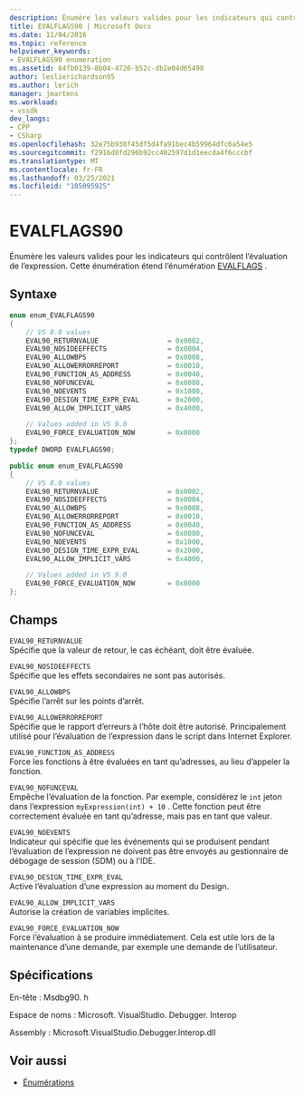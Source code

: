 ```yaml
---
description: Énumère les valeurs valides pour les indicateurs qui contrôlent l’évaluation de l’expression.
title: EVALFLAGS90 | Microsoft Docs
ms.date: 11/04/2016
ms.topic: reference
helpviewer_keywords:
- EVALFLAGS90 enumeration
ms.assetid: 64fb0139-8b04-4726-b52c-db2e04d65498
author: leslierichardson95
ms.author: lerich
manager: jmartens
ms.workload:
- vssdk
dev_langs:
- CPP
- CSharp
ms.openlocfilehash: 32e75b938f45df5d4fa91bec4b59964dfc6a54e5
ms.sourcegitcommit: f2916d8fd296b92cc402597d1d1eecda4f6cccbf
ms.translationtype: MT
ms.contentlocale: fr-FR
ms.lasthandoff: 03/25/2021
ms.locfileid: "105095925"
---
```

# <a name="evalflags90"></a>EVALFLAGS90
Énumère les valeurs valides pour les indicateurs qui contrôlent l’évaluation de l’expression. Cette énumération étend l’énumération [EVALFLAGS](../../../extensibility/debugger/reference/evalflags.md) .

## <a name="syntax"></a>Syntaxe

```cpp
enum enum_EVALFLAGS90
{
    // VS 8.0 values
    EVAL90_RETURNVALUE                 = 0x0002,
    EVAL90_NOSIDEEFFECTS               = 0x0004,
    EVAL90_ALLOWBPS                    = 0x0008,
    EVAL90_ALLOWERRORREPORT            = 0x0010,
    EVAL90_FUNCTION_AS_ADDRESS         = 0x0040,
    EVAL90_NOFUNCEVAL                  = 0x0080,
    EVAL90_NOEVENTS                    = 0x1000,
    EVAL90_DESIGN_TIME_EXPR_EVAL       = 0x2000,
    EVAL90_ALLOW_IMPLICIT_VARS         = 0x4000,

    // Values added in VS 9.0
    EVAL90_FORCE_EVALUATION_NOW        = 0x8000
};
typedef DWORD EVALFLAGS90;
```

```csharp
public enum enum_EVALFLAGS90
{
    // VS 8.0 values
    EVAL90_RETURNVALUE                 = 0x0002,
    EVAL90_NOSIDEEFFECTS               = 0x0004,
    EVAL90_ALLOWBPS                    = 0x0008,
    EVAL90_ALLOWERRORREPORT            = 0x0010,
    EVAL90_FUNCTION_AS_ADDRESS         = 0x0040,
    EVAL90_NOFUNCEVAL                  = 0x0080,
    EVAL90_NOEVENTS                    = 0x1000,
    EVAL90_DESIGN_TIME_EXPR_EVAL       = 0x2000,
    EVAL90_ALLOW_IMPLICIT_VARS         = 0x4000,

    // Values added in VS 9.0
    EVAL90_FORCE_EVALUATION_NOW        = 0x8000
};
```

## <a name="fields"></a>Champs
`EVAL90_RETURNVALUE`\
Spécifie que la valeur de retour, le cas échéant, doit être évaluée.

`EVAL90_NOSIDEEFFECTS`\
Spécifie que les effets secondaires ne sont pas autorisés.

`EVAL90_ALLOWBPS`\
Spécifie l’arrêt sur les points d’arrêt.

`EVAL90_ALLOWERRORREPORT`\
Spécifie que le rapport d’erreurs à l’hôte doit être autorisé. Principalement utilisé pour l’évaluation de l’expression dans le script dans Internet Explorer.

`EVAL90_FUNCTION_AS_ADDRESS`\
Force les fonctions à être évaluées en tant qu’adresses, au lieu d’appeler la fonction.

`EVAL90_NOFUNCEVAL`\
Empêche l’évaluation de la fonction. Par exemple, considérez le `int` jeton dans l’expression `myExpression(int) + 10` . Cette fonction peut être correctement évaluée en tant qu’adresse, mais pas en tant que valeur.

`EVAL90_NOEVENTS`\
Indicateur qui spécifie que les événements qui se produisent pendant l’évaluation de l’expression ne doivent pas être envoyés au gestionnaire de débogage de session (SDM) ou à l’IDE.

`EVAL90_DESIGN_TIME_EXPR_EVAL`\
Active l’évaluation d’une expression au moment du Design.

`EVAL90_ALLOW_IMPLICIT_VARS`\
Autorise la création de variables implicites.

`EVAL90_FORCE_EVALUATION_NOW`\
Force l’évaluation à se produire immédiatement. Cela est utile lors de la maintenance d’une demande, par exemple une demande de l’utilisateur.

## <a name="requirements"></a>Spécifications
En-tête : Msdbg90. h

Espace de noms : Microsoft. VisualStudio. Debugger. Interop

Assembly : Microsoft.VisualStudio.Debugger.Interop.dll

## <a name="see-also"></a>Voir aussi
- [Énumérations](../../../extensibility/debugger/reference/enumerations-visual-studio-debugging.md)
